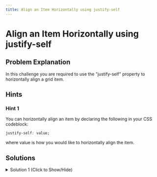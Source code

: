 ```yaml
---
title: Align an Item Horizontally using justify-self
---
```

# Align an Item Horizontally using justify-self

## Problem Explanation
In this challenge you are required to use the "justify-self" property to horizontally align a grid item.

## Hints

### Hint 1

You can horizontally align an item by declaring the following in your CSS codeblock:

```css
justify-self: value;
```

where value is how you would like to horizontally align the item.

## Solutions

<details><summary>Solution 1 (Click to Show/Hide)</summary>

Since this challenge requires you to (horizontally) center the item with the class `item2`, declare the following in your `.item2` CSS codeblock:

```css
justify-self: center;
```

</details>